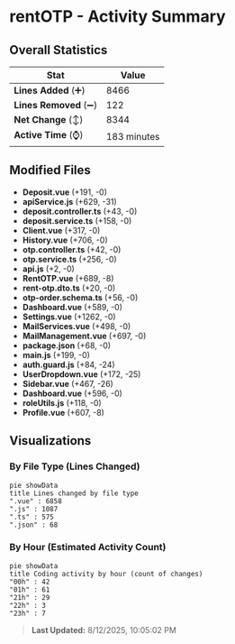 # rentOTP - Activity Summary 

## Overall Statistics

| Stat                   | Value                                                             |
| ---------------------- | ----------------------------------------------------------------- |
| **Lines Added** (➕)   | 8466                                          |
| **Lines Removed** (➖) | 122                                        |
| **Net Change** (↕)    | 8344                |
| **Active Time** (⌚)   | 183 minutes |


## Modified Files
- **Deposit.vue** (+191, -0)
- **apiService.js** (+629, -31)
- **deposit.controller.ts** (+43, -0)
- **deposit.service.ts** (+158, -0)
- **Client.vue** (+317, -0)
- **History.vue** (+706, -0)
- **otp.controller.ts** (+42, -0)
- **otp.service.ts** (+256, -0)
- **api.js** (+2, -0)
- **RentOTP.vue** (+689, -8)
- **rent-otp.dto.ts** (+20, -0)
- **otp-order.schema.ts** (+56, -0)
- **Dashboard.vue** (+589, -0)
- **Settings.vue** (+1262, -0)
- **MailServices.vue** (+498, -0)
- **MailManagement.vue** (+697, -0)
- **package.json** (+68, -0)
- **main.js** (+199, -0)
- **auth.guard.js** (+84, -24)
- **UserDropdown.vue** (+172, -25)
- **Sidebar.vue** (+467, -26)
- **Dashboard.vue** (+596, -0)
- **roleUtils.js** (+118, -0)
- **Profile.vue** (+607, -8)

## Visualizations

### By File Type (Lines Changed)

```mermaid
pie showData
title Lines changed by file type
".vue" : 6858
".js" : 1087
".ts" : 575
".json" : 68
```

### By Hour (Estimated Activity Count)

```mermaid
pie showData
title Coding activity by hour (count of changes)
"00h" : 42
"01h" : 61
"21h" : 29
"22h" : 3
"23h" : 7
```


> **Last Updated:** 8/12/2025, 10:05:02 PM